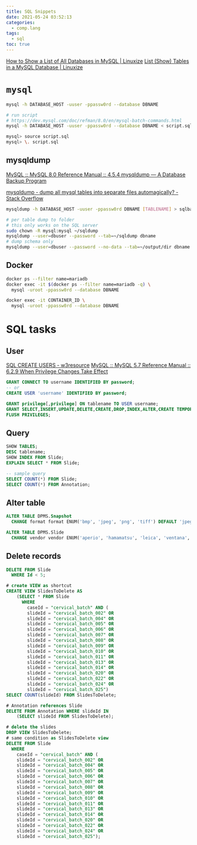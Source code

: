 ```yaml
---
title: SQL Snippets
date: 2021-05-24 03:52:13
categories:
  - comp.lang
tags:
  - sql
toc: true
---
```


[How to Show a List of All Databases in MySQL | Linuxize](https://linuxize.com/post/how-to-show-databases-in-mysql/)
[List (Show) Tables in a MySQL Database | Linuxize](https://linuxize.com/post/show-tables-in-mysql-database/)

# `mysql`

```sh
mysql -h DATABASE_HOST -uuser -ppassw0rd --database DBNAME
```

```sh
# run script
# https://dev.mysql.com/doc/refman/8.0/en/mysql-batch-commands.html
mysql -h DATABASE_HOST -uuser -ppassw0rd --database DBNAME < script.sql

mysql> source script.sql
mysql> \. script.sql
```

## mysqldump

[MySQL :: MySQL 8.0 Reference Manual :: 4.5.4 mysqldump — A Database Backup Program](https://dev.mysql.com/doc/refman/8.0/en/mysqldump.html)

[mysqldump - dump all mysql tables into separate files automagically? - Stack Overflow](https://stackoverflow.com/questions/3669121/dump-all-mysql-tables-into-separate-files-automagically)

```sh
mysqldump -h DATABASE_HOST -uuser -ppassw0rd DBNAME [TABLENAME] > sqlbackup.sql

# per table dump to folder
# this only works on the SQL server
sudo chown -R mysql:mysql ~/sqldump
mysqldump --user=dbuser --password --tab=~/sqldump dbname
# dump schema only
mysqldump --user=dbuser --password --no-data --tab=~/output/dir dbname
```

## Docker

```sh
docker ps --filter name=mariadb
docker exec -it $(docker ps --filter name=mariadb -q) \
  mysql -uroot -ppassw0rd --database DBNAME

docker exec -it CONTAINER_ID \
  mysql -uroot -ppassw0rd --database DBNAME
```

# SQL tasks

## User

[SQL CREATE USERS - w3resource](https://www.w3resource.com/sql/database-security/create-users.php)
[MySQL :: MySQL 5.7 Reference Manual :: 6.2.9 When Privilege Changes Take Effect](https://dev.mysql.com/doc/refman/5.7/en/privilege-changes.html)

```sql
GRANT CONNECT TO username IDENTIFIED BY password;
-- or
CREATE USER 'username' IDENTIFIED BY password;

GRANT privilege[,privilege] ON tablename TO USER username;
GRANT SELECT,INSERT,UPDATE,DELETE,CREATE,DROP,INDEX,ALTER,CREATE TEMPORARY TABLES ON tablename TO USER username;
FLUSH PRIVILEGES;
```

## Query

```sql
SHOW TABLES;
DESC tablename;
SHOW INDEX FROM Slide;
EXPLAIN SELECT * FROM Slide;

-- sample query
SELECT COUNT(*) FROM Slide;
SELECT COUNT(*) FROM Annotation;
```

## Alter table

```sql
ALTER TABLE DPMS.Snapshot
  CHANGE format format ENUM('bmp', 'jpeg', 'png', 'tiff') DEFAULT 'jpeg';

ALTER TABLE DPMS.Slide
  CHANGE vendor vendor ENUM('aperio', 'hamamatsu', 'leica', 'ventana', 'kfbio', '3dhistech', 'dmetrix', 'motic', 'unictech') NOT NULL;
```

## Delete records

```sql
DELETE FROM Slide
  WHERE Id < 5;
```

```sql
# create VIEW as shortcut
CREATE VIEW SlidesToDelete AS
    (SELECT * FROM Slide
      WHERE
        caseId = "cervical_batch" AND (
        slideId = "cervical_batch_002" OR
        slideId = "cervical_batch_004" OR
        slideId = "cervical_batch_005" OR
        slideId = "cervical_batch_006" OR
        slideId = "cervical_batch_007" OR
        slideId = "cervical_batch_008" OR
        slideId = "cervical_batch_009" OR
        slideId = "cervical_batch_010" OR
        slideId = "cervical_batch_011" OR
        slideId = "cervical_batch_013" OR
        slideId = "cervical_batch_014" OR
        slideId = "cervical_batch_020" OR
        slideId = "cervical_batch_022" OR
        slideId = "cervical_batch_024" OR
        slideId = "cervical_batch_025")
SELECT COUNT(slideId) FROM SlidesToDelete;

# Annotation references Slide
DELETE FROM Annotation WHERE slideId IN
    (SELECT slideId FROM SlidesToDelete);

# delete the slides
DROP VIEW SlidesToDelete;
# same condition as SlidesToDelete view
DELETE FROM Slide
  WHERE
    caseId = "cervical_batch" AND (
    slideId = "cervical_batch_002" OR
    slideId = "cervical_batch_004" OR
    slideId = "cervical_batch_005" OR
    slideId = "cervical_batch_006" OR
    slideId = "cervical_batch_007" OR
    slideId = "cervical_batch_008" OR
    slideId = "cervical_batch_009" OR
    slideId = "cervical_batch_010" OR
    slideId = "cervical_batch_011" OR
    slideId = "cervical_batch_013" OR
    slideId = "cervical_batch_014" OR
    slideId = "cervical_batch_020" OR
    slideId = "cervical_batch_022" OR
    slideId = "cervical_batch_024" OR
    slideId = "cervical_batch_025");
```
